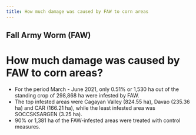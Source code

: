 ```yaml
---
title: How much damage was caused by FAW to corn areas
---
```


## Fall Army Worm (FAW)

# How much damage was caused by FAW to corn areas?


 - For the period March - June 2021, only 0.51% or 1,530 ha out of the standing crop of 298,868 ha were infested by FAW. 
 - The top infested areas were Cagayan Valley (824.55 ha), Davao (235.36 ha) and CAR (166.21 ha), while the least  infested area was SOCCSKSARGEN (3.25 ha).
 - 90% or 1,381 ha of the FAW-infested areas were treated with control measures.
